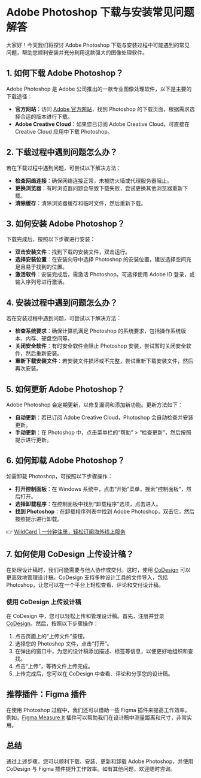 # Adobe Photoshop 下载与安装常见问题解答

大家好！今天我们将探讨 Adobe Photoshop 下载与安装过程中可能遇到的常见问题，帮助您顺利安装并充分利用这款强大的图像处理软件。

## 1. 如何下载 Adobe Photoshop？

Adobe Photoshop 是 Adobe 公司推出的一款专业图像处理软件，以下是主要的下载途径：

- **官方网站**：访问 [Adobe 官方网站](https://www.adobe.com/cn/products/photoshop.html)，找到 Photoshop 的下载页面，根据需求选择合适的版本进行下载。
- **Adobe Creative Cloud**：如果您已订阅 Adobe Creative Cloud，可直接在 Creative Cloud 应用中下载 Photoshop。

## 2. 下载过程中遇到问题怎么办？

若在下载过程中遇到问题，可尝试以下解决方法：

- **检查网络连接**：确保网络连接正常，未被防火墙或代理服务器阻止。
- **更换浏览器**：有时浏览器问题会导致下载失败，尝试更换其他浏览器重新下载。
- **清除缓存**：清除浏览器缓存和临时文件，然后重新下载。

## 3. 如何安装 Adobe Photoshop？

下载完成后，按照以下步骤进行安装：

- **双击安装文件**：找到下载的安装文件，双击运行。
- **选择安装位置**：在安装向导中选择 Photoshop 的安装位置，建议选择空间充足且易于找到的位置。
- **激活软件**：安装完成后，需激活 Photoshop。可选择使用 Adobe ID 登录，或输入序列号进行激活。

## 4. 安装过程中遇到问题怎么办？

若在安装过程中遇到问题，可尝试以下解决方法：

- **检查系统要求**：确保计算机满足 Photoshop 的系统要求，包括操作系统版本、内存、硬盘空间等。
- **关闭安全软件**：有时安全软件会阻止 Photoshop 安装，尝试暂时关闭安全软件，然后重新安装。
- **重新下载安装文件**：若安装文件损坏或不完整，尝试重新下载安装文件，然后再次安装。

## 5. 如何更新 Adobe Photoshop？

Adobe Photoshop 会定期更新，以修复漏洞和添加新功能。更新方法如下：

- **自动更新**：若已订阅 Adobe Creative Cloud，Photoshop 会自动检查并安装更新。
- **手动更新**：在 Photoshop 中，点击菜单栏的“帮助” > “检查更新”，然后按照提示进行更新。

## 6. 如何卸载 Adobe Photoshop？

如需卸载 Photoshop，可按照以下步骤操作：

- **打开控制面板**：在 Windows 系统中，点击“开始”菜单，搜索“控制面板”，然后打开。
- **选择卸载程序**：在控制面板中找到“卸载程序”选项，点击进入。
- **找到 Photoshop**：在卸载程序列表中找到 Adobe Photoshop，双击它，然后按照提示进行卸载。

👉 [WildCard | 一分钟注册，轻松订阅海外线上服务](https://bbtdd.com/WildCard)

## 7. 如何使用 CoDesign 上传设计稿？

在处理设计稿时，我们可能需要与他人协作或交付。这时，使用 [CoDesign](https://codesign.qq.com/login?utm_source=codesign&utm_medium=article&utm_campaign=adobe-photoshop-download-installation-qa&utm_term=zw) 可以更高效地管理设计稿。CoDesign 支持多种设计工具的文件导入，包括 Photoshop，让您可以在一个平台上轻松查看、评论和交付设计稿。

### 使用 CoDesign 上传设计稿

在 CoDesign 中，您可以轻松上传和管理设计稿。首先，注册并登录 [CoDesign](https://codesign.qq.com/login?utm_source=codesign&utm_medium=article&utm_campaign=figma-plugins-overview&utm_term=zw)。然后，按照以下步骤操作：

1. 点击页面上的“上传文件”按钮。
2. 选择您的 Photoshop 文件，点击“打开”。
3. 在弹出的窗口中，为您的设计稿添加描述、标签等信息，以便更好地组织和查找。
4. 点击“上传”，等待文件上传完成。
5. 上传完成后，您可以在 CoDesign 中查看、评论和分享您的设计稿。

## 推荐插件：Figma 插件

在使用 Photoshop 过程中，我们还可以借助一些 Figma 插件来提高工作效率。例如，[Figma Measure It](https://www.figma.com/community/plugin/859680270287612166/Measure-It---Smart-Dimensions) 插件可以帮助我们在设计稿中测量距离和尺寸，非常实用。

## 总结

通过上述步骤，您可以顺利下载、安装、更新和卸载 Adobe Photoshop，并使用 CoDesign 与 Figma 插件提升工作效率。如有其他问题，欢迎随时咨询。